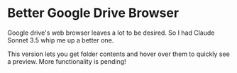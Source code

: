 # Better Google Drive Browser

Google drive's web browser leaves a lot to be desired. So I had Claude Sonnet 3.5 whip me up a better one.

This version lets you get folder contents and hover over them to quickly see a preview.
More functionality is pending!
